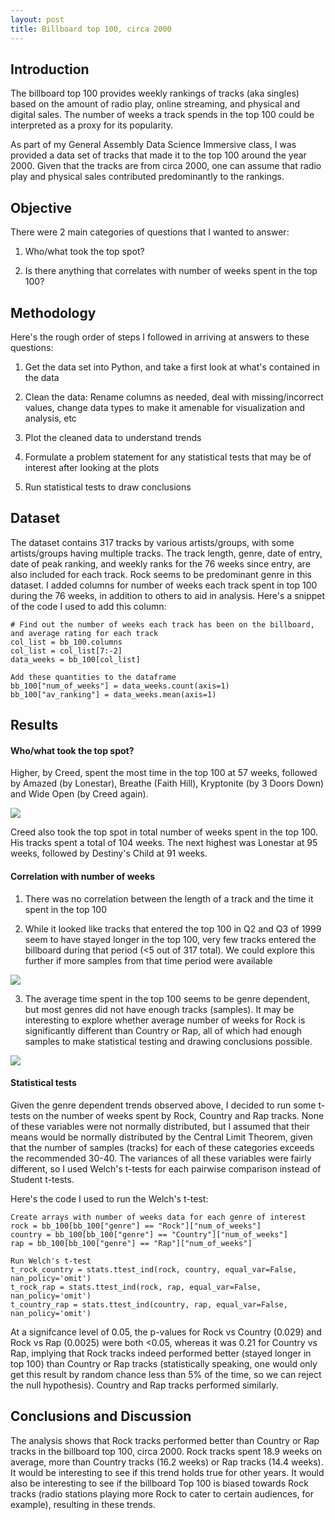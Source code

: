 ```yaml
---
layout: post
title: Billboard top 100, circa 2000
---
```

## Introduction

The billboard top 100 provides weekly rankings of tracks (aka singles) based on the amount of radio play, online streaming, and physical and digital sales. The number of weeks a track spends in the top 100 could be interpreted as a proxy for its popularity.

As part of my General Assembly Data Science Immersive class, I was provided a data set of tracks that made it to the top 100 around the year 2000. Given that the tracks are from circa 2000, one can assume that radio play and physical sales contributed predominantly to the rankings.

## Objective

There were 2 main categories of questions that I wanted to answer:

1. Who/what took the top spot?

2. Is there anything that correlates with number of weeks spent in the top 100?

## Methodology

Here's the rough order of steps I followed in arriving at answers to these questions:

1. Get the data set into Python, and take a first look at what's contained in the data

2. Clean the data: Rename columns as needed, deal with missing/incorrect values, change data types to make it amenable for visualization and analysis, etc

3. Plot the cleaned data to understand trends

4. Formulate a problem statement for any statistical tests that may be of interest after looking at the plots

5. Run statistical tests to draw conclusions

## Dataset

The dataset contains 317 tracks by various artists/groups, with some artists/groups having multiple tracks. The track length, genre, date of entry, date of peak ranking, and weekly ranks for the 76 weeks since entry, are also included for each track. Rock seems to be predominant genre in this dataset. I added columns for number of weeks each track spent in top 100 during the 76 weeks, in addition to others to aid in analysis. Here's a snippet of the code I used to add this column:

    # Find out the number of weeks each track has been on the billboard, and average rating for each track
    col_list = bb_100.columns
    col_list = col_list[7:-2]
    data_weeks = bb_100[col_list]

    Add these quantities to the dataframe
    bb_100["num_of_weeks"] = data_weeks.count(axis=1)
    bb_100["av_ranking"] = data_weeks.mean(axis=1)

## Results

#### Who/what took the top spot?

Higher, by Creed, spent the most time in the top 100 at 57 weeks, followed by Amazed (by Lonestar), Breathe (Faith Hill), Kryptonite (by 3 Doors Down) and Wide Open (by Creed again).

<img src="https://karthik-33.github.io/images/Weeksbytrack.png">

Creed also took the top spot in total number of weeks spent in the top 100. His tracks spent a total of 104 weeks. The next highest was Lonestar at 95 weeks, followed by Destiny's Child at 91 weeks.

#### Correlation with number of weeks

1) There was no correlation between the length of a track and the time it spent in the top 100

2) While it looked like tracks that entered the top 100 in Q2 and Q3 of 1999 seem to have stayed longer in the top 100, very few tracks entered the billboard during that period (<5 out of 317 total). We could explore this further if more samples from that time period were available

<img src="https://karthik-33.github.io/images/Weeksbydate.png">

3) The average time spent in the top 100 seems to be genre dependent, but most genres did not have enough tracks (samples). It may be interesting to explore whether average number of weeks for Rock is significantly different than Country or Rap, all of which had enough samples to make statistical testing and drawing conclusions possible.

<img src="https://karthik-33.github.io/images/Weeksbygenre.png">

#### Statistical tests

Given the genre dependent trends observed above, I decided to run some t-tests on the number of weeks spent by Rock, Country and Rap tracks. None of these variables were not normally distributed, but I assumed that their means would be normally distributed by the Central Limit Theorem, given that the number of samples (tracks) for each of these categories exceeds the recommended 30-40. The variances of all these variables were fairly different, so I used Welch's t-tests for each pairwise comparison instead of Student t-tests.

Here's the code I used to run the Welch's t-test:

    Create arrays with number of weeks data for each genre of interest
    rock = bb_100[bb_100["genre"] == "Rock"]["num_of_weeks"]
    country = bb_100[bb_100["genre"] == "Country"]["num_of_weeks"]
    rap = bb_100[bb_100["genre"] == "Rap"]["num_of_weeks"]

    Run Welch's t-test
    t_rock_country = stats.ttest_ind(rock, country, equal_var=False, nan_policy='omit')
    t_rock_rap = stats.ttest_ind(rock, rap, equal_var=False, nan_policy='omit')
    t_country_rap = stats.ttest_ind(country, rap, equal_var=False, nan_policy='omit')

At a signifcance level of 0.05, the p-values for Rock vs Country (0.029) and Rock vs Rap (0.0025) were both <0.05, whereas it was 0.21 for Country vs Rap, implying that Rock tracks indeed performed better (stayed longer in top 100) than Country or Rap tracks (statistically speaking, one would only get this result by random chance less than 5% of the time, so we can reject the null hypothesis). Country and Rap tracks performed similarly.  

## Conclusions and Discussion

The analysis shows that Rock tracks performed better than Country or Rap tracks in the billboard top 100, circa 2000. Rock tracks spent 18.9 weeks on average, more than Country tracks (16.2 weeks) or Rap tracks (14.4 weeks). It would be interesting to see if this trend holds true for other years. It would also be interesting to see if the billboard Top 100 is biased towards Rock tracks (radio stations playing more Rock to cater to certain audiences, for example), resulting in these trends.  

